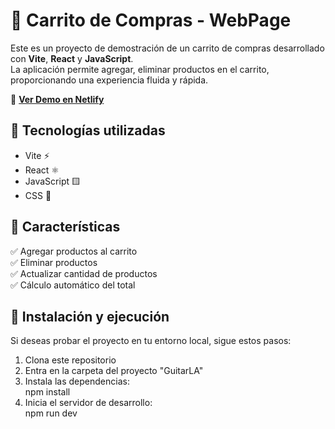 # 🛒 Carrito de Compras - WebPage

Este es un proyecto de demostración de un carrito de compras desarrollado con **Vite**, **React** y **JavaScript**.  
La aplicación permite agregar, eliminar productos en el carrito, proporcionando una experiencia fluida y rápida.  

🔗 **[Ver Demo en Netlify](https://shiny-macaron-19f2a0.netlify.app/)**  

## 🚀 Tecnologías utilizadas  
- Vite ⚡  
- React ⚛️  
- JavaScript 🟨
- CSS 🎨

## 📌 Características  
✅ Agregar productos al carrito  
✅ Eliminar productos  
✅ Actualizar cantidad de productos  
✅ Cálculo automático del total  

## 📂 Instalación y ejecución  
Si deseas probar el proyecto en tu entorno local, sigue estos pasos:  

1. Clona este repositorio
2. Entra en la carpeta del proyecto "GuitarLA"
3. Instala las dependencias:  
   npm install
4. Inicia el servidor de desarrollo:  
   npm run dev
